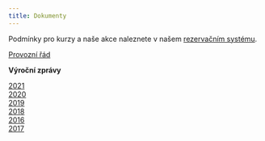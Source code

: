 ```yaml
---
title: Dokumenty
---
```

[](/docs/Podminky_kurzy_akce_VIGVAM_2020_21.pdf)Podmínky pro kurzy a naše akce naleznete v našem [rezervačním systému](https://vigvam.webooker.eu/HtmlContent?contentType=2).

[Provozní řád](/docs/provozni_rad_vigvam_2020.pdf)

**Výroční zprávy**

[2021](/docs/VZ_VIGVAM_2021.pdf)\
[2020](/docs/VZ_VIGVAM_2020.pdf)\
[2019](/docs/VZ_VIGVAM_2019.pdf)\
[2018](/docs/VZ_VIGVAM_2018.pdf)\
[2016](/docs/VZ_VIGVAM_2016.pdf)\
[2017](/docs/VZ_VIGVAM_2017.pdf)